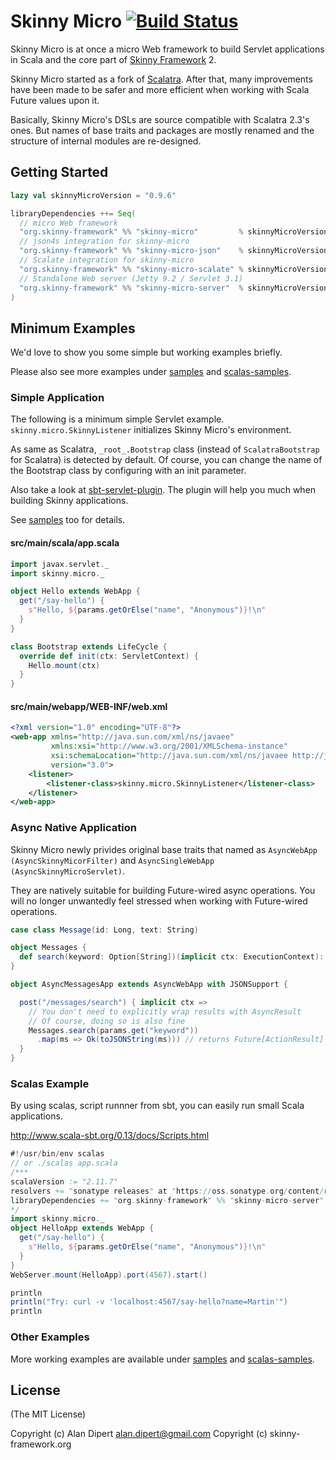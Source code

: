 # Skinny Micro [![Build Status](https://travis-ci.org/skinny-framework/skinny-micro.svg)](https://travis-ci.org/skinny-framework/skinny-micro)

Skinny Micro is at once a micro Web framework to build Servlet applications in Scala and the core part of [Skinny Framework](http://skinny-framework.org/) 2.

Skinny Micro started as a fork of [Scalatra](http://scalatra.org/). After that, many improvements have been made to be safer and more efficient when working with Scala Future values upon it.

Basically, Skinny Micro's DSLs are source compatible with Scalatra 2.3's ones. But names of base traits and packages are mostly renamed and the structure of internal modules are re-designed.

## Getting Started

```scala
lazy val skinnyMicroVersion = "0.9.6"

libraryDependencies ++= Seq(
  // micro Web framework
  "org.skinny-framework" %% "skinny-micro"         % skinnyMicroVersion,
  // json4s integration for skinny-micro
  "org.skinny-framework" %% "skinny-micro-json"    % skinnyMicroVersion,
  // Scalate integration for skinny-micro
  "org.skinny-framework" %% "skinny-micro-scalate" % skinnyMicroVersion,
  // Standalone Web server (Jetty 9.2 / Servlet 3.1)
  "org.skinny-framework" %% "skinny-micro-server"  % skinnyMicroVersion
)
```

## Minimum Examples

We'd love to show you some simple but working examples briefly.

Please also see more examples under [samples](https://github.com/skinny-framework/skinny-micro/tree/master/samples) and [scalas-samples](https://github.com/skinny-framework/skinny-micro/tree/master/scalas-samples).

### Simple Application

The following is a minimum simple Servlet example. `skinny.micro.SkinnyListener` initializes Skinny Micro's environment.

As same as Scalatra, `_root_.Bootstrap` class (instead of `ScalatraBootstrap` for Scalatra) is detected by default. Of course, you can change the name of the Bootstrap class by configuring with an init parameter.

Also take a look at [sbt-servlet-plugin](https://github.com/skinny-framework/sbt-servlet-plugin). The plugin will help you much when building Skinny applications.

See [samples](https://github.com/skinny-framework/skinny-micro/tree/master/samples) too for details.

#### src/main/scala/app.scala

```scala
import javax.servlet._
import skinny.micro._

object Hello extends WebApp {
  get("/say-hello") {
    s"Hello, ${params.getOrElse("name", "Anonymous")}!\n"
  }
}

class Bootstrap extends LifeCycle {
  override def init(ctx: ServletContext) {
    Hello.mount(ctx)
  }
}
```

#### src/main/webapp/WEB-INF/web.xml

```xml
<?xml version="1.0" encoding="UTF-8"?>
<web-app xmlns="http://java.sun.com/xml/ns/javaee"
         xmlns:xsi="http://www.w3.org/2001/XMLSchema-instance"
         xsi:schemaLocation="http://java.sun.com/xml/ns/javaee http://java.sun.com/xml/ns/javaee/web-app_3_0.xsd"
         version="3.0">
    <listener>
        <listener-class>skinny.micro.SkinnyListener</listener-class>
    </listener>
</web-app>
```

### Async Native Application

Skinny Micro newly privides original base traits that named as `AsyncWebApp (AsyncSkinnyMicorFilter)` and `AsyncSingleWebApp (AsyncSkinnyMicroServlet)`.

They are natively suitable for building Future-wired async operations. You will no longer unwantedly feel stressed when working with Future-wired operations.

```scala
case class Message(id: Long, text: String)

object Messages {
  def search(keyword: Option[String])(implicit ctx: ExecutionContext): Future[Seq[Message]]
}

object AsyncMessagesApp extends AsyncWebApp with JSONSupport {

  post("/messages/search") { implicit ctx =>
    // You don't need to explicitly wrap results with AsyncResult
    // Of course, doing so is also fine
    Messages.search(params.get("keyword"))
      .map(ms => Ok(toJSONString(ms))) // returns Future[ActionResult]
  }
}
```

### Scalas Example

By using scalas, script runnner from sbt, you can easily run small Scala applications.

http://www.scala-sbt.org/0.13/docs/Scripts.html

```scala
#!/usr/bin/env scalas
// or ./scalas app.scala
/***
scalaVersion := "2.11.7"
resolvers += "sonatype releases" at "https://oss.sonatype.org/content/repositories/releases"
libraryDependencies += "org.skinny-framework" %% "skinny-micro-server" % "0.9.6"
*/
import skinny.micro._
object HelloApp extends WebApp {
  get("/say-hello") {
    s"Hello, ${params.getOrElse("name", "Anonymous")}!\n"
  }
}
WebServer.mount(HelloApp).port(4567).start()

println
println("Try: curl -v 'localhost:4567/say-hello?name=Martin'")
println
```

### Other Examples

More working examples are available under [samples](https://github.com/skinny-framework/skinny-micro/tree/master/samples) and [scalas-samples](https://github.com/skinny-framework/skinny-micro/tree/master/scalas-samples).

## License

(The MIT License)

Copyright (c) Alan Dipert <alan.dipert@gmail.com>
Copyright (c) skinny-framework.org

